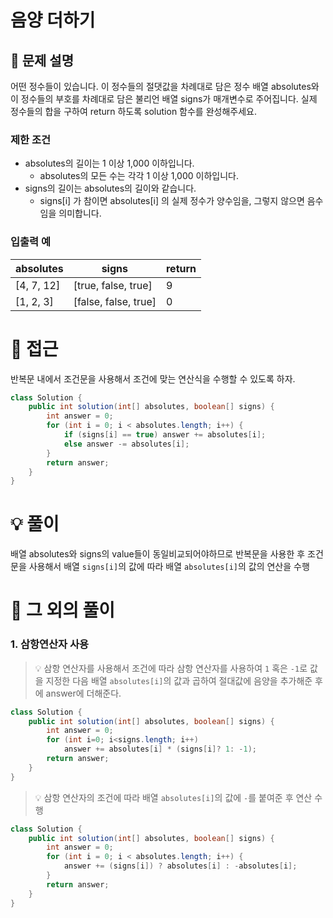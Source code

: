 # 음양 더하기

## 📌 문제 설명

어떤 정수들이 있습니다. 이 정수들의 절댓값을 차례대로 담은 정수 배열 absolutes와 이 정수들의 부호를 차례대로 담은 불리언 배열 signs가 매개변수로 주어집니다. 실제 정수들의 합을 구하여 return 하도록 solution 함수를 완성해주세요.

### 제한 조건

- absolutes의 길이는 1 이상 1,000 이하입니다.
  - absolutes의 모든 수는 각각 1 이상 1,000 이하입니다.
- signs의 길이는 absolutes의 길이와 같습니다.
  - signs[i] 가 참이면 absolutes[i] 의 실제 정수가 양수임을, 그렇지 않으면 음수임을 의미합니다.

### 입출력 예

| absolutes  | signs                | return |
| ---------- | -------------------- | ------ |
| [4, 7, 12] | [true, false, true]  | 9      |
| [1, 2, 3]  | [false, false, true] | 0      |

# 🧐 접근

반복문 내에서 조건문을 사용해서 조건에 맞는 연산식을 수행할 수 있도록 하자.

```java
class Solution {
    public int solution(int[] absolutes, boolean[] signs) {
        int answer = 0;
        for (int i = 0; i < absolutes.length; i++) {
            if (signs[i] == true) answer += absolutes[i];
            else answer -= absolutes[i];
        }
        return answer;
    }
}
```

# 💡 풀이

배열 absolutes와 signs의 value들이 동일비교되어야하므로 반복문을 사용한 후 조건문을 사용해서 배열 `signs[i]`의 값에 따라 배열 `absolutes[i]`의 값의 연산을 수행

# 📘 그 외의 풀이

### 1. 삼항연산자 사용

> 💡 삼항 연산자를 사용해서 조건에 따라 삼항 연산자를 사용하여 `1` 혹은 `-1`로 값을 지정한 다음 배열 `absolutes[i]`의 값과 곱하여 절대값에 음양을 추가해준 후에 answer에 더해준다.

```java
class Solution {
    public int solution(int[] absolutes, boolean[] signs) {
        int answer = 0;
        for (int i=0; i<signs.length; i++)
            answer += absolutes[i] * (signs[i]? 1: -1);
        return answer;
    }
}
```

> 💡 삼항 연산자의 조건에 따라 배열 `absolutes[i]`의 값에 `-`를 붙여준 후 연산 수행

```java
class Solution {
    public int solution(int[] absolutes, boolean[] signs) {
        int answer = 0;
        for (int i = 0; i < absolutes.length; i++) {
            answer += (signs[i]) ? absolutes[i] : -absolutes[i];
        }
        return answer;
    }
}
```
